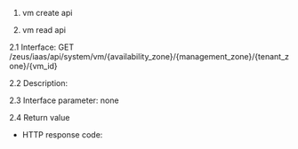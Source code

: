 1. vm create api

2. vm read api 

2.1 Interface:
GET
	/zeus/iaas/api/system/vm/{availability_zone}/{management_zone}/{tenant_zone}/{vm_id}

2.2 Description:

2.3 Interface parameter:
none

2.4 Return value

* HTTP response code:

